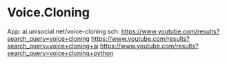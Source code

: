 # Voice.Cloning
App: ai.unisocial.net/voice-cloning sch: https://www.youtube.com/results?search_query=voice+cloning https://www.youtube.com/results?search_query=voice+cloning+ai https://www.youtube.com/results?search_query=voice+cloning+python
